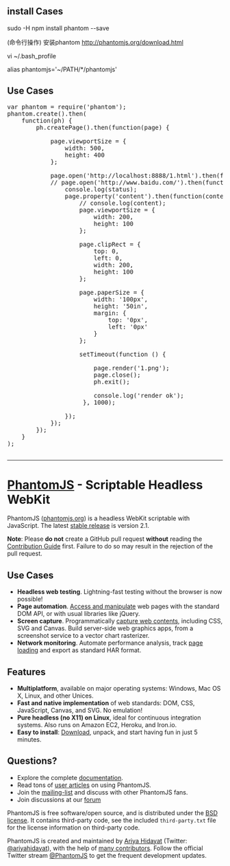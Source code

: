 #
## install Cases
sudo  -H npm install phantom --save

(命令行操作) 安装phantom http://phantomjs.org/download.html

vi ~/.bash_profile

alias phantomjs='~/PATH/*/phantomjs'

## Use Cases
<pre>
var phantom = require('phantom');
phantom.create().then(
	function(ph) {
	  	ph.createPage().then(function(page) {
	  		
	  		page.viewportSize = {
			  	width: 500,
			  	height: 400
			};

			page.open('http://localhost:8888/1.html').then(function(status) {
			// page.open('http://www.baidu.com/').then(function(status) {
				console.log(status);
				page.property('content').then(function(content) {
					// console.log(content);
		        	page.viewportSize = {
					  	width: 200,
					  	height: 100
					};
				  		
				  	page.clipRect = {
						top: 0,
						left: 0,
						width: 200,
						height: 100
					};

					page.paperSize = {
					  	width: '100px',
					  	height: '50in',
					  	margin: {
					    	top: '0px',
					    	left: '0px'
					  	}
					};
		   
					setTimeout(function () {
				       
				        page.render('1.png');
			        	page.close();
			        	ph.exit();

				        console.log('render ok');
				     }, 1000);
		        	
		      	});
		    });
		});
	}
);

</pre>


--------------------------------------------------------------------------------------

# [PhantomJS](http://phantomjs.org) - Scriptable Headless WebKit

PhantomJS ([phantomjs.org](http://phantomjs.org)) is a headless WebKit scriptable with JavaScript.  The latest [stable release](http://phantomjs.org/release-2.1.html) is version 2.1.

**Note**: Please **do not** create a GitHub pull request **without** reading the [Contribution Guide](https://github.com/ariya/phantomjs/blob/master/CONTRIBUTING.md) first. Failure to do so may result in the rejection of the pull request.

## Use Cases

- **Headless web testing**. Lightning-fast testing without the browser is now possible!
- **Page automation**. [Access and manipulate](http://phantomjs.org/page-automation.html) web pages with the standard DOM API, or with usual libraries like jQuery.
- **Screen capture**. Programmatically [capture web contents](http://phantomjs.org/screen-capture.html), including CSS, SVG and Canvas. Build server-side web graphics apps, from a screenshot service to a vector chart rasterizer.
- **Network monitoring**. Automate performance analysis, track [page loading](http://phantomjs.org/network-monitoring.html) and export as standard HAR format.

## Features

- **Multiplatform**, available on major operating systems: Windows, Mac OS X, Linux, and other Unices.
- **Fast and native implementation** of web standards: DOM, CSS, JavaScript, Canvas, and SVG. No emulation!
- **Pure headless (no X11) on Linux**, ideal for continuous integration systems. Also runs on Amazon EC2, Heroku, and Iron.io.
- **Easy to install**: [Download](http://phantomjs.org/download.html), unpack, and start having fun in just 5 minutes.

## Questions?

- Explore the complete [documentation](http://phantomjs.org/documentation/).
- Read tons of [user articles](http://phantomjs.org/buzz.html) on using PhantomJS.
- Join the [mailing-list](http://groups.google.com/group/phantomjs) and discuss with other PhantomJS fans.
- Join discussions at our [forum](http://discuss.phantomjs.org)

PhantomJS is free software/open source, and is distributed under the [BSD license](http://opensource.org/licenses/BSD-3-Clause). It contains third-party code, see the included `third-party.txt` file for the license information on third-party code.

PhantomJS is created and maintained by [Ariya Hidayat](http://ariya.ofilabs.com/about) (Twitter: [@ariyahidayat](http://twitter.com/ariyahidayat)), with the help of [many contributors](https://github.com/ariya/phantomjs/contributors). Follow the official Twitter stream [@PhantomJS](http://twitter.com/PhantomJS) to get the frequent development updates.
